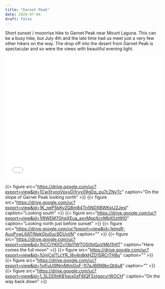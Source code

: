 ```yaml
---
title: "Garnet Peak"
date: 2020-07-04
draft: false
---
```

Short sunset / moonrise hike to Garnet Peak near Mount Laguna. This can be a busy hike, but July 4th and the late time had us meet just a very few other hikers on the way. The drop off into the desert from Garnet Peak is spectacular and so were the views with beautiful evening light.

<iframe src="/trails/maps/garnet-peak-map.html" width="100%" height="400" frameborder="0" name="iframe" onload="resizeIframe(this)" scrolling="no"></iframe>

{{< figure src="https://drive.google.com/uc?export=view&id=1CwXtyooVpxyDi1ryy09gDq_pu7cZNyTc" caption="On the slope of Garnet Peak looking north" >}}
{{< figure src="https://drive.google.com/uc?export=view&id=1K_neP5bKv2Q8m84Tn5NDXBWKstJ2Jesl" caption="Looking south" >}}
{{< figure src="https://drive.google.com/uc?export=view&id=1l9WEM7GhpXEua_axvMppXcvMbX0ztWI0" caption="Looking north just before sunset" >}}
{{< figure src="https://drive.google.com/uc?export=view&id=1emsR-AuvPywL6ATlNpkGtu0uc9DUvtiN" caption="" >}}
{{< figure src="https://drive.google.com/uc?export=view&id=1hCCiYKlfZv13b11WTO50hlQuVMb11HIT" caption="Here comes the full moon" >}}
{{< figure src="https://drive.google.com/uc?export=view&id=1UnjCslTLcYR_I8v4rdkkHZD1SRCrTH8u" caption="" >}}
{{< figure src="https://drive.google.com/uc?export=view&id=1vjFuUi9NmMtmGoF-1t7aJ66N9kcQt4sA" caption="" >}}
{{< figure src="https://drive.google.com/uc?export=view&id=1_SLDDhtK81qxx0zF8IQF2xtggcvrWOCH" caption="On the way back down" >}}
